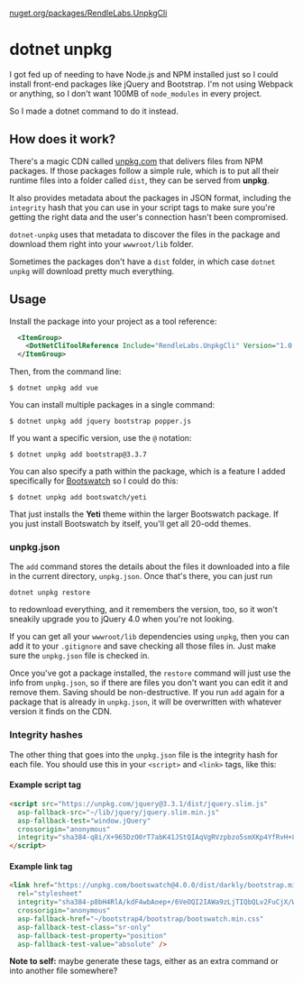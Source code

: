 [nuget.org/packages/RendleLabs.UnpkgCli](https://www.nuget.org/packages/RendleLabs.UnpkgCli)

# dotnet unpkg
I got fed up of needing to have Node.js and NPM installed just so I could install
front-end packages like jQuery and Bootstrap. I'm not using Webpack or anything,
so I don't want 100MB of `node_modules` in every project.

So I made a dotnet command to do it instead.

## How does it work?

There's a magic CDN called [unpkg.com](https://unpkg.com) that delivers files from
NPM packages. If those packages follow a simple rule, which is to put all their
runtime files into a folder called `dist`, they can be served from **unpkg**.

It also provides metadata about the packages in JSON format, including the `integrity`
hash that you can use in your script tags to make sure you're getting the right data
and the user's connection hasn't been compromised.

`dotnet-unpkg` uses that metadata to discover the files in the package and download
them right into your `wwwroot/lib` folder.

Sometimes the packages don't have a `dist` folder, in which case `dotnet unpkg` will download pretty much everything.

## Usage

Install the package into your project as a tool reference:

```xml
  <ItemGroup>
    <DotNetCliToolReference Include="RendleLabs.UnpkgCli" Version="1.0.0-*" />
  </ItemGroup>
```

Then, from the command line:

```
$ dotnet unpkg add vue
```

You can install multiple packages in a single command:

```
$ dotnet unpkg add jquery bootstrap popper.js
```

If you want a specific version, use the `@` notation:

```
$ dotnet unpkg add bootstrap@3.3.7
```

You can also specify a path within the package, which is a feature I added
specifically for [Bootswatch](https://bootswatch.com) so I could do this:

```
$ dotnet unpkg add bootswatch/yeti
```
That just installs the **Yeti** theme within the larger Bootswatch package. If
you just install Bootswatch by itself, you'll get all 20-odd themes.

### unpkg.json

The `add` command stores the details about the files it downloaded into a file in the current directory, `unpkg.json`. Once that's there, you can just run

```
dotnet unpkg restore
```

to redownload everything, and it remembers the version, too, so it won't sneakily
upgrade you to jQuery 4.0 when you're not looking.

If you can get all your `wwwroot/lib` dependencies using `unpkg`, then you can add
it to your `.gitignore` and save checking all those files in. Just make sure the `unpkg.json` file is checked in.

Once you've got a package installed, the `restore` command will just use the info
from `unpkg.json`, so if there are files you don't want you can edit it and remove
them. Saving should be non-destructive. If you run `add` again for a package that
is already in `unpkg.json`, it will be overwritten with whatever version it finds
on the CDN.

### Integrity hashes

The other thing that goes into the `unpkg.json` file is the integrity hash for each
file. You should use this in your `<script>` and `<link>` tags, like this:

#### Example script tag

```html
<script src="https://unpkg.com/jquery@3.3.1/dist/jquery.slim.js"
  asp-fallback-src="~/lib/jquery/jquery.slim.min.js"
  asp-fallback-test="window.jQuery"
  crossorigin="anonymous"
  integrity="sha384-q8i/X+965DzO0rT7abK41JStQIAqVgRVzpbzo5smXKp4YfRvH+8abtTE1Pi6jizo">
</script>
```

#### Example link tag

```html
<link href="https://unpkg.com/bootswatch@4.0.0/dist/darkly/bootstrap.min.css"
  rel="stylesheet"
  integrity="sha384-p8bH4RlA/kdF4wbAoep+/6VeOQI2IAWa9zLjTIQbQLv2FuCjX/W/FkdYdeKISDvK"
  crossorigin="anonymous"
  asp-fallback-href="~/bootstrap4/bootstrap/bootswatch.min.css"
  asp-fallback-test-class="sr-only"
  asp-fallback-test-property="position"
  asp-fallback-test-value="absolute" />
```

**Note to self:** maybe generate these tags, either as an extra command or
into another file somewhere?

